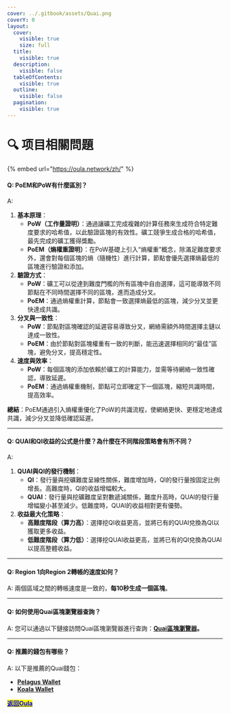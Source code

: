 ```yaml
---
cover: ../.gitbook/assets/Quai.png
coverY: 0
layout:
  cover:
    visible: true
    size: full
  title:
    visible: true
  description:
    visible: false
  tableOfContents:
    visible: true
  outline:
    visible: false
  pagination:
    visible: true
---
```


# 🔍 项目相關問題

{% embed url="https://oula.network/zh/" %}

#### Q: PoEM和PoW有什麼區別？

A:

1. **基本原理**：
   * **PoW（工作量證明）**：通過讓礦工完成複雜的計算任務來生成符合特定難度要求的哈希值，以此驗證區塊的有效性。礦工競爭生成合格的哈希值，最先完成的礦工獲得獎勵。
   * **PoEM（熵權重證明）**：在PoW基礎上引入“熵權重”概念，除滿足難度要求外，還會對每個區塊的熵（隨機性）進行計算，節點會優先選擇熵最低的區塊進行驗證和添加。
2. **驗證方式**：
   * **PoW**：礦工可以從達到難度門檻的所有區塊中自由選擇，這可能導致不同節點在不同時間選擇不同的區塊，進而造成分叉。
   * **PoEM**：通過熵權重計算，節點會一致選擇熵最低的區塊，減少分叉並更快達成共識。
3. **分叉與一致性**：
   * **PoW**：節點對區塊確認的延遲容易導致分叉，網絡需額外時間選擇主鏈以達成一致性。
   * **PoEM**：由於節點對區塊權重有一致的判斷，能迅速選擇相同的“最佳”區塊，避免分叉，提高穩定性。
4. **速度與效率**：
   * **PoW**：每個區塊的添加依賴於礦工的計算能力，並需等待網絡一致性確認，導致延遲。
   * **PoEM**：通過熵權重機制，節點可立即確定下一個區塊，縮短共識時間，提高效率。

**總結**：PoEM通過引入熵權重優化了PoW的共識流程，使網絡更快、更穩定地達成共識，減少分叉並降低確認延遲。

***

#### Q: QUAI和QI收益的公式是什麼？為什麼在不同階段策略會有所不同？

A:

1. **QUAI與QI的發行機制**：
   * **QI**：發行量與挖礦難度呈線性關係，難度增加時，QI的發行量按固定比例增長。高難度時，QI的收益增幅較大。
   * **QUAI**：發行量與挖礦難度呈對數遞減關係，難度升高時，QUAI的發行量增幅變小甚至減少。低難度時，QUAI的收益相對更有優勢。
2. **收益最大化策略**：
   * **高難度階段（算力高）**：選擇挖QI收益更高，並將已有的QUAI兌換為QI以獲取更多收益。
   * **低難度階段（算力低）**：選擇挖QUAI收益更高，並將已有的QI兌換為QUAI以提高整體收益。

***

#### Q: Region 1向Region 2轉帳的速度如何？

A: 兩個區域之間的轉帳速度是一致的，**每10秒生成一個區塊**。

***

#### Q: 如何使用Quai區塊瀏覽器查詢？

A: 您可以通過以下鏈接訪問Quai區塊瀏覽器進行查詢：[**Quai區塊瀏覽器**](https://quaiscan.io)**。**

***

#### Q: 推薦的錢包有哪些？

A: 以下是推薦的Quai錢包：

* [**Pelagus Wallet**](https://pelaguswallet.io/)
* [**Koala Wallet**](https://koalawallet.io/)





[<mark style="color:blue;">**返回Oula**</mark>](https://oula.network/zh/login)
